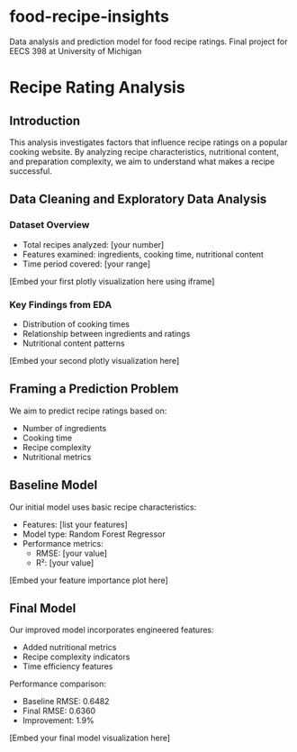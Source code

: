 # food-recipe-insights
Data analysis and prediction model for food recipe ratings. Final project for EECS 398 at University of Michigan

# Recipe Rating Analysis

## Introduction
This analysis investigates factors that influence recipe ratings on a popular cooking website. By analyzing recipe characteristics, nutritional content, and preparation complexity, we aim to understand what makes a recipe successful.

## Data Cleaning and Exploratory Data Analysis

### Dataset Overview
- Total recipes analyzed: [your number]
- Features examined: ingredients, cooking time, nutritional content
- Time period covered: [your range]

[Embed your first plotly visualization here using iframe]

### Key Findings from EDA
- Distribution of cooking times
- Relationship between ingredients and ratings
- Nutritional content patterns

[Embed your second plotly visualization here]

## Framing a Prediction Problem
We aim to predict recipe ratings based on:
- Number of ingredients
- Cooking time
- Recipe complexity
- Nutritional metrics

## Baseline Model
Our initial model uses basic recipe characteristics:
- Features: [list your features]
- Model type: Random Forest Regressor
- Performance metrics:
  - RMSE: [your value]
  - R²: [your value]

[Embed your feature importance plot here]

## Final Model
Our improved model incorporates engineered features:
- Added nutritional metrics
- Recipe complexity indicators
- Time efficiency features

Performance comparison:
- Baseline RMSE: 0.6482
- Final RMSE: 0.6360
- Improvement: 1.9%

[Embed your final model visualization here]
